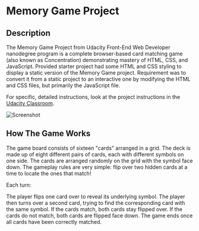 # Memory Game Project

## Description

The Memory Game Project from Udacity Front-End Web Developer nanodegree program is a complete browser-based card matching game (also known as Concentration) demonstrating mastery of HTML, CSS, and JavaScript.
Provided starter project had some HTML and CSS styling to display a static version of the Memory Game project. Requirement was to convert it from a static project to an interactive one by modifying the HTML and CSS files, but primarily the JavaScript file.

For specific, detailed instructions, look at the project instructions in the [Udacity Classroom](https://classroom.udacity.com/me).

![Screenshot](./memory-game/screen-shot-2017-02-07-at-3.03.15-pm.png?raw=true "Screenshot")

## How The Game Works

The game board consists of sixteen "cards" arranged in a grid. The deck is made up of eight different pairs of cards, each with different symbols on one side. The cards are arranged randomly on the grid with the symbol face down. The gameplay rules are very simple: flip over two hidden cards at a time to locate the ones that match!

Each turn:

The player flips one card over to reveal its underlying symbol.
The player then turns over a second card, trying to find the corresponding card with the same symbol.
If the cards match, both cards stay flipped over.
If the cards do not match, both cards are flipped face down.
The game ends once all cards have been correctly matched.
